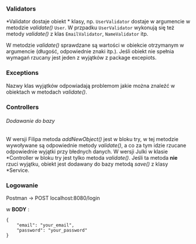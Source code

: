 ### Validators
*Validator dostaje obiekt * klasy, np. `UserValidator` dostaje w argumencie w metodzie *validate()* `User`. 
W przpadku `UserValidator` wykonują się też metody *validate()* z klas `EmailValidator`, `NameValidator` itp. 

W metodzie *validate()* sprawdzane są wartości w obiekcie otrzymanym w argumencie (długość, odpowiednie znaki itp.). Jeśli obiekt nie spełnia wymagań rzucany jest jeden z wyjątków z package excepiots.

### Exceptions
Nazwy klas wyjątków odpowiadają problemom jakie można znaleźć w obiektach w metodach *validate()*. 

### Controllers

###### Dodawanie do bazy
W wersji Filipa metoda *addNewObject()* jest w bloku try, w tej metodzie wywoływane są odpowiednie metody *validate()*, a co za tym idzie rzucane odpowiednie wyjątki przy błednych danych.
W wersji Julki w klasie *Controller w bloku try jest tylko metoda *validate()*. Jeśli ta metoda **nie** rzuci wyjątku, obiekt jest dodawany do bazy metodą *save()* z klasy *Service.

### Logowanie
Postman -> POST localhost:8080/login

w **BODY** :

```
{
	"email": "your_email",
	"password": "your_password"
}
```
 
